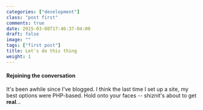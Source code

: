 ```yaml
---
categories: ["development"]
class: "post first"
comments: true
date: 2015-03-08T17:46:37-04:00
draft: false
image: ""
tags: ["first post"]
title: Let's do this thing
weight: 1
---
```


#### Rejoining the conversation

It's been awhile since I've blogged. <!--more-->I think the last time I set up a site, my best options were PHP-based. Hold onto your faces -- shiznit's about to get **real**...